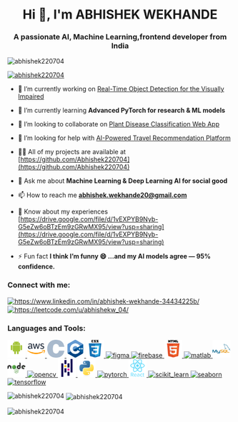 <h1 align="center">Hi 👋, I'm ABHISHEK WEKHANDE</h1>
<h3 align="center">A passionate AI, Machine Learning,frontend developer from India</h3>

<p align="left"> <img src="https://komarev.com/ghpvc/?username=abhishek220704&label=Profile%20views&color=0e75b6&style=flat" alt="abhishek220704" /> </p>

<p align="left"> <a href="https://github.com/ryo-ma/github-profile-trophy"><img src="https://github-profile-trophy.vercel.app/?username=abhishek220704" alt="abhishek220704" /></a> </p>

- 🔭 I’m currently working on [Real-Time Object Detection for the Visually Impaired](https://github.com/Abhishek220704/Object-Detection-Project)

- 🌱 I’m currently learning **Advanced PyTorch for research & ML models**

- 👯 I’m looking to collaborate on [Plant Disease Classification Web App](https://github.com/Abhishek220704/plant-disease-app)

- 🤝 I’m looking for help with [AI-Powered Travel Recommendation Platform](https://github.com/Abhishek220704/Supply-chain-Crabon-footprint)

- 👨‍💻 All of my projects are available at [https://github.com/Abhishek220704](https://github.com/Abhishek220704)

- 💬 Ask me about **Machine Learning & Deep Learning AI for social good**

- 📫 How to reach me **abhishek.wekhande20@gmail.com**

- 📄 Know about my experiences [https://drive.google.com/file/d/1vEXPYB9Nyb-G5eZw6oBTzEm9zGRwMX95/view?usp=sharing](https://drive.google.com/file/d/1vEXPYB9Nyb-G5eZw6oBTzEm9zGRwMX95/view?usp=sharing)

- ⚡ Fun fact **I think I’m funny 😄 ...and my AI models agree — 95% confidence.**

<h3 align="left">Connect with me:</h3>
<p align="left">
<a href="https://linkedin.com/in/https://www.linkedin.com/in/abhishek-wekhande-34434225b/" target="blank"><img align="center" src="https://raw.githubusercontent.com/rahuldkjain/github-profile-readme-generator/master/src/images/icons/Social/linked-in-alt.svg" alt="https://www.linkedin.com/in/abhishek-wekhande-34434225b/" height="30" width="40" /></a>
<a href="https://www.leetcode.com/https://leetcode.com/u/abhishekw_04/" target="blank"><img align="center" src="https://raw.githubusercontent.com/rahuldkjain/github-profile-readme-generator/master/src/images/icons/Social/leet-code.svg" alt="https://leetcode.com/u/abhishekw_04/" height="30" width="40" /></a>
</p>

<h3 align="left">Languages and Tools:</h3>
<p align="left"> <a href="https://developer.android.com" target="_blank" rel="noreferrer"> <img src="https://raw.githubusercontent.com/devicons/devicon/master/icons/android/android-original-wordmark.svg" alt="android" width="40" height="40"/> </a> <a href="https://aws.amazon.com" target="_blank" rel="noreferrer"> <img src="https://raw.githubusercontent.com/devicons/devicon/master/icons/amazonwebservices/amazonwebservices-original-wordmark.svg" alt="aws" width="40" height="40"/> </a> <a href="https://www.cprogramming.com/" target="_blank" rel="noreferrer"> <img src="https://raw.githubusercontent.com/devicons/devicon/master/icons/c/c-original.svg" alt="c" width="40" height="40"/> </a> <a href="https://www.w3schools.com/cpp/" target="_blank" rel="noreferrer"> <img src="https://raw.githubusercontent.com/devicons/devicon/master/icons/cplusplus/cplusplus-original.svg" alt="cplusplus" width="40" height="40"/> </a> <a href="https://www.w3schools.com/css/" target="_blank" rel="noreferrer"> <img src="https://raw.githubusercontent.com/devicons/devicon/master/icons/css3/css3-original-wordmark.svg" alt="css3" width="40" height="40"/> </a> <a href="https://www.figma.com/" target="_blank" rel="noreferrer"> <img src="https://www.vectorlogo.zone/logos/figma/figma-icon.svg" alt="figma" width="40" height="40"/> </a> <a href="https://firebase.google.com/" target="_blank" rel="noreferrer"> <img src="https://www.vectorlogo.zone/logos/firebase/firebase-icon.svg" alt="firebase" width="40" height="40"/> </a> <a href="https://www.w3.org/html/" target="_blank" rel="noreferrer"> <img src="https://raw.githubusercontent.com/devicons/devicon/master/icons/html5/html5-original-wordmark.svg" alt="html5" width="40" height="40"/> </a> <a href="https://www.mathworks.com/" target="_blank" rel="noreferrer"> <img src="https://upload.wikimedia.org/wikipedia/commons/2/21/Matlab_Logo.png" alt="matlab" width="40" height="40"/> </a> <a href="https://www.mysql.com/" target="_blank" rel="noreferrer"> <img src="https://raw.githubusercontent.com/devicons/devicon/master/icons/mysql/mysql-original-wordmark.svg" alt="mysql" width="40" height="40"/> </a> <a href="https://nodejs.org" target="_blank" rel="noreferrer"> <img src="https://raw.githubusercontent.com/devicons/devicon/master/icons/nodejs/nodejs-original-wordmark.svg" alt="nodejs" width="40" height="40"/> </a> <a href="https://opencv.org/" target="_blank" rel="noreferrer"> <img src="https://www.vectorlogo.zone/logos/opencv/opencv-icon.svg" alt="opencv" width="40" height="40"/> </a> <a href="https://pandas.pydata.org/" target="_blank" rel="noreferrer"> <img src="https://raw.githubusercontent.com/devicons/devicon/2ae2a900d2f041da66e950e4d48052658d850630/icons/pandas/pandas-original.svg" alt="pandas" width="40" height="40"/> </a> <a href="https://www.python.org" target="_blank" rel="noreferrer"> <img src="https://raw.githubusercontent.com/devicons/devicon/master/icons/python/python-original.svg" alt="python" width="40" height="40"/> </a> <a href="https://pytorch.org/" target="_blank" rel="noreferrer"> <img src="https://www.vectorlogo.zone/logos/pytorch/pytorch-icon.svg" alt="pytorch" width="40" height="40"/> </a> <a href="https://reactjs.org/" target="_blank" rel="noreferrer"> <img src="https://raw.githubusercontent.com/devicons/devicon/master/icons/react/react-original-wordmark.svg" alt="react" width="40" height="40"/> </a> <a href="https://scikit-learn.org/" target="_blank" rel="noreferrer"> <img src="https://upload.wikimedia.org/wikipedia/commons/0/05/Scikit_learn_logo_small.svg" alt="scikit_learn" width="40" height="40"/> </a> <a href="https://seaborn.pydata.org/" target="_blank" rel="noreferrer"> <img src="https://seaborn.pydata.org/_images/logo-mark-lightbg.svg" alt="seaborn" width="40" height="40"/> </a> <a href="https://www.tensorflow.org" target="_blank" rel="noreferrer"> <img src="https://www.vectorlogo.zone/logos/tensorflow/tensorflow-icon.svg" alt="tensorflow" width="40" height="40"/> </a> </p>

<p><img align="left" src="https://github-readme-stats.vercel.app/api/top-langs?username=abhishek220704&show_icons=true&locale=en&layout=compact" alt="abhishek220704" /></p>

<p>&nbsp;<img align="center" src="https://github-readme-stats.vercel.app/api?username=abhishek220704&show_icons=true&locale=en" alt="abhishek220704" /></p>

<p><img align="center" src="https://github-readme-streak-stats.herokuapp.com/?user=abhishek220704&" alt="abhishek220704" /></p>
